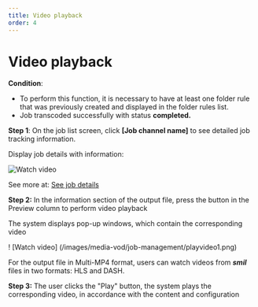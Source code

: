 ```yaml
---
title: Video playback
order: 4
---
```


# Video playback

**Condition**:

- To perform this function, it is necessary to have at least one folder rule that was previously created and displayed in the folder rules list.
- Job transcoded successfully with status **completed.**

**Step 1**: On the job list screen, click **[Job channel name]** to see detailed job tracking information.

Display job details with information:

![Watch video](/images/media-vod/job-management/view-detail-job.png)

See more at: [See job details](/docs/en/sigma-media-vod/05-user-guide/b-job-management/3-view-details-job.md)

**Step 2:** In the information section of the output file, press the button in the Preview column to perform video playback

The system displays pop-up windows, which contain the corresponding video

! [Watch video] (/images/media-vod/job-management/playvideo1.png)

For the output file in Multi-MP4 format, users can watch videos from _**smil**_ files in two formats: HLS and DASH.

**Step 3:** The user clicks the "Play" button, the system plays the corresponding video, in accordance with the content and configuration
